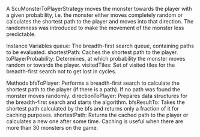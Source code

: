 A ScuMonsterToPlayerStrategy moves the monster towards the player with a given probability, i.e. the monster either moves completely random or calculates the shortest path to the player and moves into that direction. The randomness was introduced to make the movement of the monster less predictable.

Instance Variables
	queue:		The breadth-first search queue, containing paths to be evaluated.
	shortestPath:		Caches the shortest path to the player.
	toPlayerProbability:		Determines, at which probability the monster moves random or towards the player.
	visitedTiles:		Set of visited tiles for the breadth-first search not to get lost in cycles.

Methods
	bfsToPlayer:		Performs a breadth-first search to calculate the shortest path to the player (if there is a path). If no path was found the monster moves randomly.
	directionToPlayer:				Prepares data structures for the breadth-first search and starts the algorithm.
	bfsResultTo:		Takes the shortest path calculated by the bfs and returns only a fraction of it for caching purposes.
	shortestPath:		Returns the cached path to the player or calculates a new one after some time. Caching is useful when there are more than 30 monsters on the game.